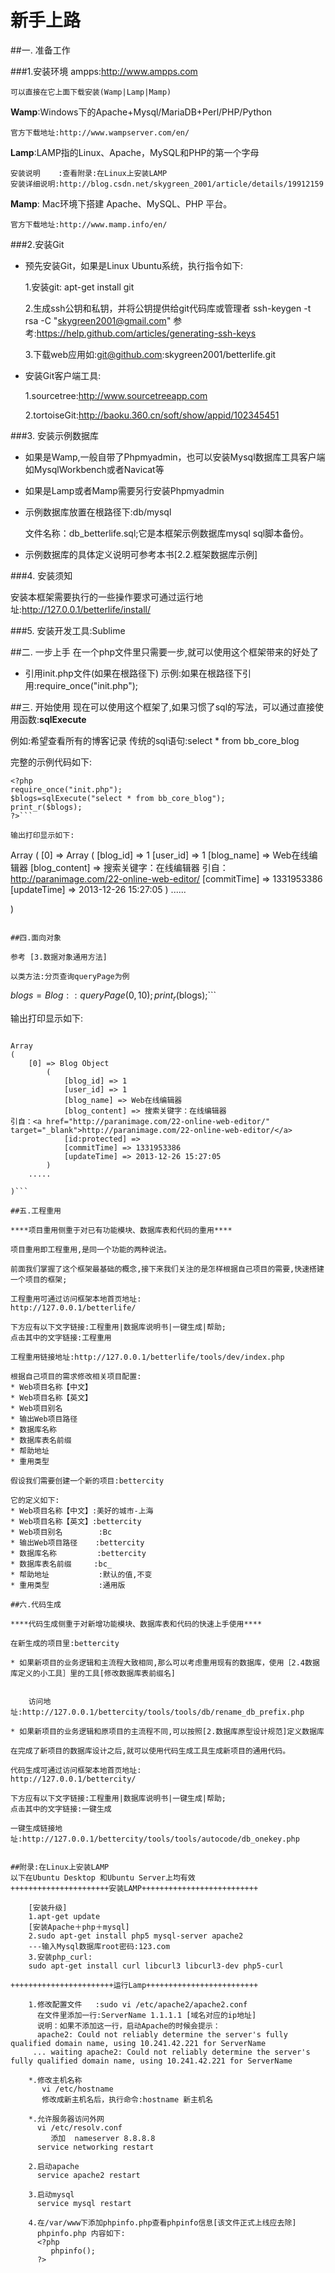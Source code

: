 # 新手上路

##一. 准备工作

###1.安装环境
ampps:http://www.ampps.com

    可以直接在它上面下载安装(Wamp|Lamp|Mamp)

**Wamp**:Windows下的Apache+Mysql/MariaDB+Perl/PHP/Python

    官方下载地址:http://www.wampserver.com/en/

**Lamp**:LAMP指的Linux、Apache，MySQL和PHP的第一个字母

    安装说明    :查看附录:在Linux上安装LAMP
    安装详细说明:http://blog.csdn.net/skygreen_2001/article/details/19912159

**Mamp**: Mac环境下搭建 Apache、MySQL、PHP 平台。

    官方下载地址:http://www.mamp.info/en/

###2.安装Git
* 预先安装Git，如果是Linux Ubuntu系统，执行指令如下:

    1.安装git: apt-get install git

    2.生成ssh公钥和私钥，并将公钥提供给git代码库或管理者
        ssh-keygen -t rsa -C "skygreen2001@gmail.com"
        参考:https://help.github.com/articles/generating-ssh-keys

    3.下载web应用如:git@github.com:skygreen2001/betterlife.git

* 安装Git客户端工具:

    1.sourcetree:http://www.sourcetreeapp.com

    2.tortoiseGit:http://baoku.360.cn/soft/show/appid/102345451

###3. 安装示例数据库

* 如果是Wamp,一般自带了Phpmyadmin，也可以安装Mysql数据库工具客户端如MysqlWorkbench或者Navicat等

* 如果是Lamp或者Mamp需要另行安装Phpmyadmin

* 示例数据库放置在根路径下:db/mysql

  文件名称：db_betterlife.sql;它是本框架示例数据库mysql sql脚本备份。

* 示例数据库的具体定义说明可参考本书[2.2.框架数据库示例]

###4. 安装须知

安装本框架需要执行的一些操作要求可通过运行地址:http://127.0.0.1/betterlife/install/

###5. 安装开发工具:Sublime

##二. 一步上手
在一个php文件里只需要一步,就可以使用这个框架带来的好处了
* 引用init.php文件(如果在根路径下)
  示例:如果在根路径下引用:require_once("init.php");

##三. 开始使用
现在可以使用这个框架了,如果习惯了sql的写法，可以通过直接使用函数:**sqlExecute**

例如:希望查看所有的博客记录
传统的sql语句:select * from bb_core_blog

完整的示例代码如下:

```
<?php
require_once("init.php");
$blogs=sqlExecute("select * from bb_core_blog");
print_r($blogs);
?>```

输出打印显示如下:
```
Array
(
    [0] => Array
        (
            [blog_id] => 1
            [user_id] => 1
            [blog_name] => Web在线编辑器
            [blog_content] => 搜索关键字：在线编辑器
引自：<a href="http://paranimage.com/22-online-web-editor/" target="_blank">http://paranimage.com/22-online-web-editor/</a>
            [commitTime] => 1331953386
            [updateTime] => 2013-12-26 15:27:05
        )
    ......

)
```

##四.面向对象

参考 [3.数据对象通用方法]

以类方法:分页查询queryPage为例
```
$blogs=Blog::queryPage(0,10);
print_r($blogs);```

输出打印显示如下:
```

Array
(
    [0] => Blog Object
        (
            [blog_id] => 1
            [user_id] => 1
            [blog_name] => Web在线编辑器
            [blog_content] => 搜索关键字：在线编辑器
引自：<a href="http://paranimage.com/22-online-web-editor/" target="_blank">http://paranimage.com/22-online-web-editor/</a>
            [id:protected] =>
            [commitTime] => 1331953386
            [updateTime] => 2013-12-26 15:27:05
        )
    .....

)```

##五.工程重用

****项目重用侧重于对已有功能模块、数据库表和代码的重用****

项目重用即工程重用,是同一个功能的两种说法。

前面我们掌握了这个框架最基础的概念,接下来我们关注的是怎样根据自己项目的需要,快速搭建一个项目的框架;

工程重用可通过访问框架本地首页地址:
http://127.0.0.1/betterlife/

下方应有以下文字链接:工程重用|数据库说明书|一键生成|帮助;
点击其中的文字链接:工程重用

工程重用链接地址:http://127.0.0.1/betterlife/tools/dev/index.php

根据自己项目的需求修改相关项目配置:
* Web项目名称【中文】
* Web项目名称【英文】
* Web项目别名
* 输出Web项目路径
* 数据库名称
* 数据库表名前缀
* 帮助地址
* 重用类型

假设我们需要创建一个新的项目:bettercity

它的定义如下:
* Web项目名称【中文】:美好的城市-上海
* Web项目名称【英文】:bettercity
* Web项目别名        :Bc
* 输出Web项目路径    :bettercity
* 数据库名称         :bettercity
* 数据库表名前缀     :bc_
* 帮助地址           :默认的值,不变
* 重用类型           :通用版

##六.代码生成

****代码生成侧重于对新增功能模块、数据库表和代码的快速上手使用****

在新生成的项目里:bettercity

* 如果新项目的业务逻辑和主流程大致相同,那么可以考虑重用现有的数据库，使用［2.4数据库定义的小工具］里的工具[修改数据库表前缀名]


    访问地址:http://127.0.0.1/bettercity/tools/tools/db/rename_db_prefix.php

* 如果新项目的业务逻辑和原项目的主流程不同,可以按照[2.数据库原型设计规范]定义数据库

在完成了新项目的数据库设计之后,就可以使用代码生成工具生成新项目的通用代码。

代码生成可通过访问框架本地首页地址:
http://127.0.0.1/bettercity/

下方应有以下文字链接:工程重用|数据库说明书|一键生成|帮助;
点击其中的文字链接:一键生成

一键生成链接地址:http://127.0.0.1/bettercity/tools/tools/autocode/db_onekey.php


##附录:在Linux上安装LAMP
以下在Ubuntu Desktop 和Ubuntu Server上均有效
++++++++++++++++++++++安装LAMP++++++++++++++++++++++++++

    [安装升级]
    1.apt-get update
    [安装Apache＋php＋mysql]
    2.sudo apt-get install php5 mysql-server apache2
    ---输入Mysql数据库root密码:123.com
    3.安装php_curl:
    sudo apt-get install curl libcurl3 libcurl3-dev php5-curl

+++++++++++++++++++++++运行Lamp+++++++++++++++++++++++++

    1.修改配置文件   :sudo vi /etc/apache2/apache2.conf
      在文件里添加一行:ServerName 1.1.1.1 [域名对应的ip地址]
      说明：如果不添加这一行，启动Apache的时候会提示：
      apache2: Could not reliably determine the server's fully qualified domain name, using 10.241.42.221 for ServerName
     ... waiting apache2: Could not reliably determine the server's fully qualified domain name, using 10.241.42.221 for ServerName

    *.修改主机名称
       vi /etc/hostname
       修改成新主机名后，执行命令:hostname 新主机名

    *.允许服务器访问外网
      vi /etc/resolv.conf
         添加  nameserver 8.8.8.8
      service networking restart

    2.启动apache
      service apache2 restart

    3.启动mysql
      service mysql restart

    4.在/var/www下添加phpinfo.php查看phpinfo信息[该文件正式上线应去除]
      phpinfo.php 内容如下:
      <?php
         phpinfo();
      ?>
